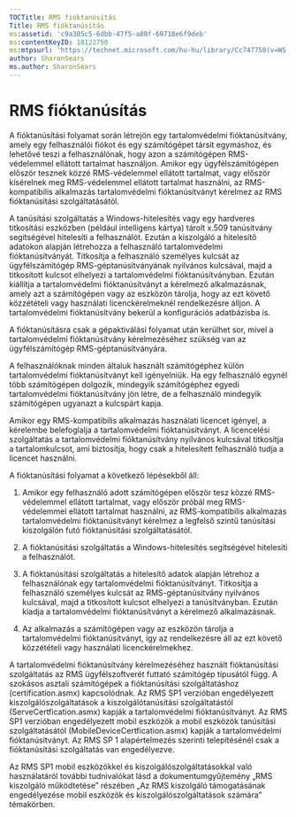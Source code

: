 ```yaml
---
TOCTitle: RMS fióktanúsítás
Title: RMS fióktanúsítás
ms:assetid: 'c9a385c5-6dbb-47f5-a80f-69718e6f9deb'
ms:contentKeyID: 18122750
ms:mtpsurl: 'https://technet.microsoft.com/hu-hu/library/Cc747750(v=WS.10)'
author: SharonSears
ms.author: SharonSears
---
```


RMS fióktanúsítás
=================

A fióktanúsítási folyamat során létrejön egy tartalomvédelmi fióktanúsítvány, amely egy felhasználói fiókot és egy számítógépet társít egymáshoz, és lehetővé teszi a felhasználónak, hogy azon a számítógépen RMS-védelemmel ellátott tartalmat használjon. Amikor egy ügyfélszámítógépen először tesznek közzé RMS-védelemmel ellátott tartalmat, vagy először kísérelnek meg RMS-védelemmel ellátott tartalmat használni, az RMS-kompatibilis alkalmazás tartalomvédelmi fióktanúsítványt kérelmez az RMS fióktanúsítási szolgáltatásától.

A tanúsítási szolgáltatás a Windows-hitelesítés vagy egy hardveres titkosítási eszközben (például intelligens kártya) tárolt x.509 tanúsítvány segítségével hitelesíti a felhasználót. Ezután a kiszolgáló a hitelesítő adatokon alapján létrehozza a felhasználó tartalomvédelmi fióktanúsítványát. Titkosítja a felhasználó személyes kulcsát az ügyfélszámítógép RMS-géptanúsítványának nyilvános kulcsával, majd a titkosított kulcsot elhelyezi a tartalomvédelmi fióktanúsítványban. Ezután kiállítja a tartalomvédelmi fióktanúsítványt a kérelmező alkalmazásnak, amely azt a számítógépen vagy az eszközön tárolja, hogy az ezt követő közzétételi vagy használati licenckérelmeknél rendelkezésre álljon. A tartalomvédelmi fióktanúsítvány bekerül a konfigurációs adatbázisba is.

A fióktanúsításra csak a gépaktiválási folyamat után kerülhet sor, mivel a tartalomvédelmi fióktanúsítvány kérelmezéséhez szükség van az ügyfélszámítógép RMS-géptanúsítványára.

A felhasználóknak minden általuk használt számítógéphez külön tartalomvédelmi fióktanúsítványt kell igényelniük. Ha egy felhasználó egynél több számítógépen dolgozik, mindegyik számítógéphez egyedi tartalomvédelmi fióktanúsítvány jön létre, de a felhasználó mindegyik számítógépen ugyanazt a kulcspárt kapja.

Amikor egy RMS-kompatibilis alkalmazás használati licencet igényel, a kérelembe belefoglalja a tartalomvédelmi fióktanúsítványt. A licencelési szolgáltatás a tartalomvédelmi fióktanúsítvány nyilvános kulcsával titkosítja a tartalomkulcsot, ami biztosítja, hogy csak a hitelesített felhasználó tudja a licencet használni.

A fióktanúsítási folyamat a következő lépésekből áll:

1.  Amikor egy felhasználó adott számítógépen először tesz közzé RMS-védelemmel ellátott tartalmat, vagy először próbál meg RMS-védelemmel ellátott tartalmat használni, az RMS-kompatibilis alkalmazás tartalomvédelmi fióktanúsítványt kérelmez a legfelső szintű tanúsítási kiszolgálón futó fióktanúsítási szolgáltatásától.

2.  A fióktanúsítási szolgáltatás a Windows-hitelesítés segítségével hitelesíti a felhasználót.

3.  A fióktanúsítási szolgáltatás a hitelesítő adatok alapján létrehoz a felhasználónak egy tartalomvédelmi fióktanúsítványt. Titkosítja a felhasználó személyes kulcsát az RMS-géptanúsítvány nyilvános kulcsával, majd a titkosított kulcsot elhelyezi a tanúsítványban. Ezután kiadja a tartalomvédelmi fióktanúsítványt a kérelmező alkalmazásnak.

4.  Az alkalmazás a számítógépen vagy az eszközön tárolja a tartalomvédelmi fióktanúsítványt, így az rendelkezésre áll az ezt követő közzétételi vagy használati licenckérelmekhez.

A tartalomvédelmi fióktanúsítvány kérelmezéséhez használt fióktanúsítási szolgáltatás az RMS ügyfélszoftverét futtató számítógép típusától függ. A szokásos asztali számítógépek a fióktanúsítási szolgáltatáshoz (certification.asmx) kapcsolódnak. Az RMS SP1 verzióban engedélyezett kiszolgálószolgáltatások a kiszolgálótanúsítási szolgáltatástól (ServeCertfication.asmx) kapják a tartalomvédelmi fióktanúsítványt. Az RMS SP1 verzióban engedélyezett mobil eszközök a mobil eszközök tanúsítási szolgáltatásától (MobileDeviceCertfication.asmx) kapják a tartalomvédelmi fióktanúsítványt. Az RMS SP 1 alapértelmezés szerinti telepítésénél csak a fióktanúsítási szolgáltatás van engedélyezve.

Az RMS SP1 mobil eszközökkel és kiszolgálószolgáltatásokkal való használatáról további tudnivalókat lásd a dokumentumgyűjtemény „RMS kiszolgáló működtetése” részében „Az RMS kiszolgáló támogatásának engedélyezése mobil eszközök és kiszolgálószolgáltatások számára” témakörben.